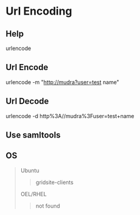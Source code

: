 # Url Encoding

## Help

urlencode

## Url Encode  

urlencode -m "<http://mudra?user=test> name"

## Url Decode

urlencode -d http%3A//mudra%3Fuser=test+name

## Use samltools

## OS

> Ubuntu
>> gridsite-clients
>
> OEL/RHEL
>> not found
